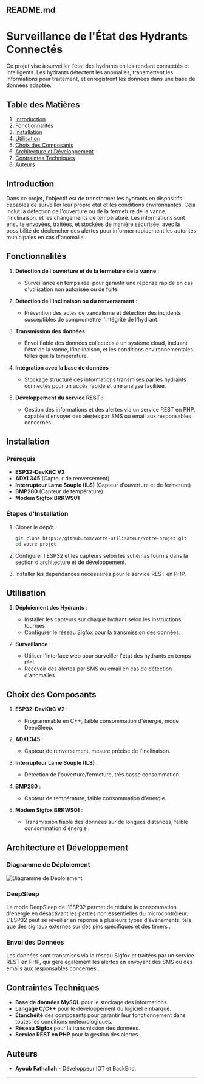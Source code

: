 ## README.md

# Surveillance de l'État des Hydrants Connectés

Ce projet vise à surveiller l'état des hydrants en les rendant connectés et intelligents. Les hydrants détectent les anomalies, transmettent les informations pour traitement, et enregistrent les données dans une base de données adaptée.

## Table des Matières

1. [Introduction](#introduction)
2. [Fonctionnalités](#fonctionnalités)
3. [Installation](#installation)
4. [Utilisation](#utilisation)
5. [Choix des Composants](#choix-des-composants)
6. [Architecture et Développement](#architecture-et-développement)
7. [Contraintes Techniques](#contraintes-techniques)
8. [Auteurs](#auteurs)

## Introduction

Dans ce projet, l'objectif est de transformer les hydrants en dispositifs capables de surveiller leur propre état et les conditions environnantes. Cela inclut la détection de l'ouverture ou de la fermeture de la vanne, l'inclinaison, et les changements de température. Les informations sont ensuite envoyées, traitées, et stockées de manière sécurisée, avec la possibilité de déclencher des alertes pour informer rapidement les autorités municipales en cas d'anomalie .

## Fonctionnalités

1. **Détection de l'ouverture et de la fermeture de la vanne** :
   - Surveillance en temps réel pour garantir une réponse rapide en cas d'utilisation non autorisée ou de fuite.

2. **Détection de l'inclinaison ou du renversement** :
   - Prévention des actes de vandalisme et détection des incidents susceptibles de compromettre l'intégrité de l'hydrant.

3. **Transmission des données** :
   - Envoi fiable des données collectées à un système cloud, incluant l'état de la vanne, l'inclinaison, et les conditions environnementales telles que la température.

4. **Intégration avec la base de données** :
   - Stockage structuré des informations transmises par les hydrants connectés pour un accès rapide et une analyse facilitée.

5. **Développement du service REST** :
   - Gestion des informations et des alertes via un service REST en PHP, capable d'envoyer des alertes par SMS ou email aux responsables concernés  .

## Installation

### Prérequis

- **ESP32-DevKitC V2**
- **ADXL345** (Capteur de renversement)
- **Interrupteur Lame Souple (ILS)** (Capteur d'ouverture et de fermeture)
- **BMP280** (Capteur de température)
- **Modem Sigfox BRKWS01**

### Étapes d'Installation

1. Cloner le dépôt :
   ```bash
   git clone https://github.com/votre-utilisateur/votre-projet.git
   cd votre-projet
   ```

2. Configurer l'ESP32 et les capteurs selon les schémas fournis dans la section d'architecture et de développement.

3. Installer les dépendances nécessaires pour le service REST en PHP.

## Utilisation

1. **Déploiement des Hydrants** :
   - Installer les capteurs sur chaque hydrant selon les instructions fournies.
   - Configurer le réseau Sigfox pour la transmission des données.

2. **Surveillance** :
   - Utiliser l'interface web pour surveiller l'état des hydrants en temps réel.
   - Recevoir des alertes par SMS ou email en cas de détection d'anomalies.

## Choix des Composants

1. **ESP32-DevKitC V2** :
   - Programmable en C++, faible consommation d'énergie, mode DeepSleep.

2. **ADXL345** :
   - Capteur de renversement, mesure précise de l'inclinaison.

3. **Interrupteur Lame Souple (ILS)** :
   - Détection de l'ouverture/fermeture, très basse consommation.

4. **BMP280** :
   - Capteur de température, faible consommation d'énergie.

5. **Modem Sigfox BRKWS01** :
   - Transmission fiable des données sur de longues distances, faible consommation d'énergie    .

## Architecture et Développement

### Diagramme de Déploiement

![Diagramme de Déploiement](docs_liens/DiagrammeDeploiement.png)

### DeepSleep

Le mode DeepSleep de l'ESP32 permet de réduire la consommation d'énergie en désactivant les parties non essentielles du microcontrôleur. L'ESP32 peut se réveiller en réponse à plusieurs types d'événements, tels que des signaux externes sur des pins spécifiques et des timers .

### Envoi des Données

Les données sont transmises via le réseau Sigfox et traitées par un service REST en PHP, qui gère également les alertes en envoyant des SMS ou des emails aux responsables concernés   .

## Contraintes Techniques

- **Base de données MySQL** pour le stockage des informations.
- **Langage C/C++** pour le développement du logiciel embarqué.
- **Étanchéité** des composants pour garantir leur fonctionnement dans toutes les conditions météorologiques.
- **Réseau Sigfox** pour la transmission des données.
- **Service REST en PHP** pour la gestion des alertes   .

## Auteurs

- **Ayoub Fathallah** - Développeur IOT et BackEnd.

---
